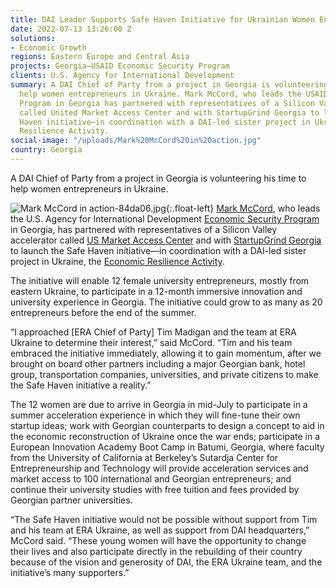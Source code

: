 ```yaml
---
title: DAI Leader Supports Safe Haven Initiative for Ukrainian Women Entrepreneurs
date: 2022-07-13 13:26:00 Z
solutions:
- Economic Growth
regions: Eastern Europe and Central Asia
projects: Georgia—USAID Economic Security Program
clients: U.S. Agency for International Development
summary: A DAI Chief of Party from a project in Georgia is volunteering his time to
  help women entrepreneurs in Ukraine. Mark McCord, who leads the USAID Economic Security
  Program in Georgia has partnered with representatives of a Silicon Valley accelerator
  called United Market Access Center and with StartupGrind Georgia to launch the Safe
  Haven initiative—in coordination with a DAI-led sister project in Ukraine, the Economic
  Resilience Activity.
social-image: "/uploads/Mark%20McCord%20in%20action.jpg"
country: Georgia
---
```


A DAI Chief of Party from a project in Georgia is volunteering his time to help women entrepreneurs in Ukraine.

![Mark McCord in action-84da06.jpg](/uploads/Mark%20McCord%20in%20action-84da06.jpg){:.float-left} [Mark McCord](https://www.dai.com/who-we-are/our-team/mark-mccord), who leads the U.S. Agency for International Development [Economic Security Program](https://www.dai.com/our-work/projects/georgia-usaid-economic-security-program-georgia-esp) in Georgia, has partnered with representatives of a Silicon Valley accelerator called [US Market Access Center](https://usmarketaccess.com/) and with [StartupGrind Georgia](https://www.startupgrind.com/tbilisi/) to launch the Safe Haven initiative—in coordination with a DAI-led sister project in Ukraine, the [Economic Resilience Activity](https://www.dai.com/our-work/projects/ukraine-economic-resilience-activity).

The initiative will enable 12 female university entrepreneurs, mostly from eastern Ukraine, to participate in a 12-month immersive innovation and university experience in Georgia. The initiative could grow to as many as 20 entrepreneurs before the end of the summer.

“I approached [ERA Chief of Party] Tim Madigan and the team at ERA Ukraine to determine their interest,” said McCord. “Tim and his team embraced the initiative immediately, allowing it to gain momentum, after we brought on board other partners including a major Georgian bank, hotel group, transportation companies, universities, and private citizens to make the Safe Haven initiative a reality.”

The 12 women are due to arrive in Georgia in mid-July to participate in a summer acceleration experience in which they will fine-tune their own startup ideas; work with Georgian counterparts to design a concept to aid in the economic reconstruction of Ukraine once the war ends; participate in a European Innovation Academy Boot Camp in Batumi, Georgia, where faculty from the University of California at Berkeley’s Sutardja Center for Entrepreneurship and Technology will provide acceleration services and market access to 100 international and Georgian entrepreneurs; and continue their university studies with free tuition and fees provided by Georgian partner universities. 

“The Safe Haven initiative would not be possible without support from Tim and his team at ERA Ukraine, as well as support from DAI headquarters,” McCord said. “These young women will have the opportunity to change their lives and also participate directly in the rebuilding of their country because of the vision and generosity of DAI, the ERA Ukraine team, and the initiative’s many supporters.”  